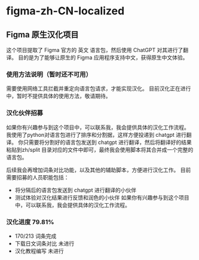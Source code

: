 # figma-zh-CN-localized
## Figma 原生汉化项目

这个项目提取了 Figma 官方的 英文 语言包，然后使用 ChatGPT 对其进行了翻译。
目的是为了能够让原生的 Figma 应用程序支持中文，获得原生中文体验。

### 使用方法说明（暂时还不可用）
需要使用网络工具拦截并重定向语言包请求，才能实现汉化。
目前汉化正在进行中，暂时不提供具体的使用方法，敬请期待。

### 汉化伙伴招募
如果你有兴趣参与到这个项目中，可以联系我，我会提供具体的汉化工作流程。
我使用了python对语言包进行了排序和分割据，这样方便投递到 chatgpt 进行翻译。
你只需要将分割好的语言包发送到 chatgpt 进行翻译，然后将翻译好的结果粘贴到zh/split 目录对应的文件中即可，最终我会使用脚本将其合并成一个完整的语言包。

后续我会再增加词条对比功能，以及其他的辅助脚本，方便进行汉化工作。
目前需要招募的人员职能包括：
- 将分隔后的语言包发送到 chatgpt 进行翻译的小伙伴
- 测试体验对汉化结果进行反馈和润色的小伙伴
如果你有兴趣参与到这个项目中，可以联系我，我会提供具体的汉化工作流程。

### 汉化进度 79.81%
- 170/213 词条完成
- 下载日文词条对比 未进行
- 汉化教程编写 未进行